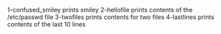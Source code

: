 1-confused_smiley prints smiley
2-hellofile prints contents of the /etc/passwd file
3-twofiles prints contents for two files
4-lastlines prints contents of the last 10 lines
